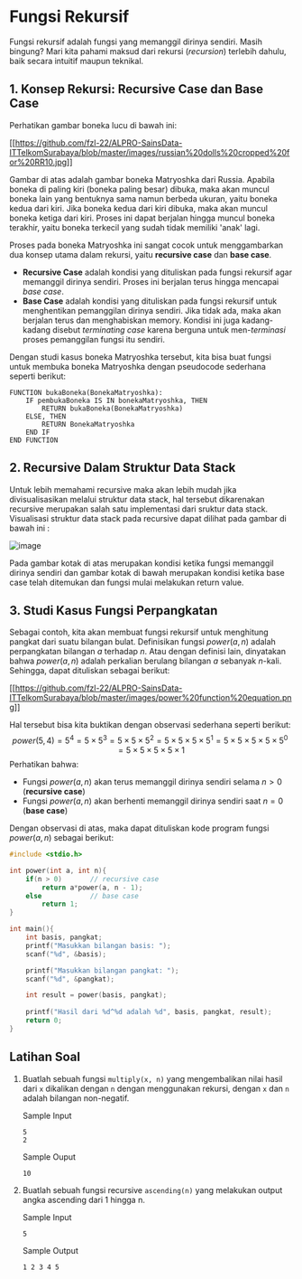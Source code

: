 # Fungsi Rekursif

Fungsi rekursif adalah fungsi yang memanggil dirinya sendiri. Masih bingung? Mari kita pahami maksud dari rekursi (*recursion*) terlebih dahulu, baik secara intuitif maupun teknikal.

## 1. Konsep Rekursi: Recursive Case dan Base Case

Perhatikan gambar boneka lucu di bawah ini:

[[https://github.com/fzl-22/ALPRO-SainsData-ITTelkomSurabaya/blob/master/images/russian%20dolls%20cropped%20for%20RR10.jpg]]

Gambar di atas adalah gambar boneka Matryoshka dari Russia. Apabila boneka di paling kiri (boneka paling besar) dibuka, maka akan muncul boneka lain yang bentuknya sama namun berbeda ukuran, yaitu boneka kedua dari kiri. Jika boneka kedua dari kiri dibuka, maka akan muncul boneka ketiga dari kiri. Proses ini dapat berjalan hingga muncul boneka terakhir, yaitu boneka terkecil yang sudah tidak memiliki 'anak' lagi.

Proses pada boneka Matryoshka ini sangat cocok untuk menggambarkan dua konsep utama dalam rekursi, yaitu **recursive case** dan **base case**.

- **Recursive Case** adalah kondisi yang dituliskan pada fungsi rekursif agar memanggil dirinya sendiri. Proses ini berjalan terus hingga mencapai *base case*.
- **Base Case** adalah kondisi yang dituliskan pada fungsi rekursif untuk menghentikan pemanggilan dirinya sendiri. Jika tidak ada, maka akan berjalan terus dan menghabiskan memory. Kondisi ini juga kadang-kadang disebut *terminating case* karena berguna untuk men-*terminasi* proses pemanggilan fungsi itu sendiri.

Dengan studi kasus boneka Matryoshka tersebut, kita bisa buat fungsi untuk membuka boneka Matryoshka dengan pseudocode sederhana seperti berikut:

```
FUNCTION bukaBoneka(BonekaMatryoshka):
	IF pembukaBoneka IS IN bonekaMatryoshka, THEN
		RETURN bukaBoneka(BonekaMatryoshka)
	ELSE, THEN
		RETURN BonekaMatryoshka
	END IF
END FUNCTION
```
## 2. Recursive Dalam Struktur Data Stack

Untuk lebih memahami recursive maka akan lebih mudah jika divisualisasikan melalui struktur data stack, hal tersebut dikarenakan recursive merupakan salah satu implementasi dari sruktur data stack. Visualisasi struktur data stack pada recursive dapat dilihat pada gambar di bawah ini :

![image](https://user-images.githubusercontent.com/94579033/211184617-93a2ac29-bcc1-4855-b39e-e4eb7c23cd44.png)

Pada gambar kotak di atas merupakan kondisi ketika fungsi memanggil dirinya sendiri dan gambar kotak di bawah merupakan kondisi ketika base case telah ditemukan dan fungsi mulai melakukan return value.

## 3. Studi Kasus Fungsi Perpangkatan

Sebagai contoh, kita akan membuat fungsi rekursif untuk menghitung pangkat dari suatu bilangan bulat. Definisikan fungsi $power(a, n)$ adalah perpangkatan bilangan $a$ terhadap $n$. Atau dengan definisi lain, dinyatakan bahwa $power(a, n)$ adalah perkalian berulang bilangan $a$ sebanyak $n$-kali. Sehingga, dapat dituliskan sebagai berikut:

[[https://github.com/fzl-22/ALPRO-SainsData-ITTelkomSurabaya/blob/master/images/power%20function%20equation.png]]

Hal tersebut bisa kita buktikan dengan observasi sederhana seperti berikut:
$$power(5,4)=5^4=5\times 5^3=5\times 5\times 5^2=5\times 5\times 5\times 5^1=5\times 5\times 5\times 5\times 5^0=5\times 5\times 5\times 5\times 1$$
Perhatikan bahwa:
- Fungsi $power(a, n)$ akan terus memanggil dirinya sendiri selama $n>0$ (**recursive case**)
- Fungsi $power(a,n)$ akan berhenti memanggil dirinya sendiri saat $n=0$ (**base case**)

Dengan observasi di atas, maka dapat dituliskan kode program fungsi $power(a, n)$ sebagai berikut:

`````C
#include <stdio.h>

int power(int a, int n){
    if(n > 0)       // recursive case
        return a*power(a, n - 1);
    else            // base case
        return 1;
}

int main(){
    int basis, pangkat;
    printf("Masukkan bilangan basis: ");
    scanf("%d", &basis);

    printf("Masukkan bilangan pangkat: ");
    scanf("%d", &pangkat);

    int result = power(basis, pangkat);
    
    printf("Hasil dari %d^%d adalah %d", basis, pangkat, result);
    return 0;
}
`````

## Latihan Soal


1. Buatlah sebuah fungsi `multiply(x, n)` yang mengembalikan nilai hasil dari `x` dikalikan dengan `n` dengan menggunakan rekursi, dengan `x` dan `n` adalah bilangan non-negatif.

   Sample Input
   ``````
   5 
   2
   ``````
   Sample Ouput
   ``````
   10
   ``````

2. Buatlah sebuah fungsi recursive `ascending(n)` yang melakukan output angka ascending dari 1 hingga n.

   Sample Input 
   ``````
   5
   ``````
   Sample Output
   ``````
   1 2 3 4 5
   `````` 
